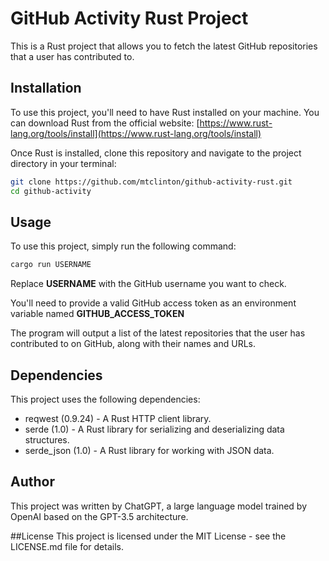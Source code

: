 # GitHub Activity Rust Project
This is a Rust project that allows you to fetch the latest GitHub repositories that a user has contributed to.

## Installation
To use this project, you'll need to have Rust installed on your machine. You can download Rust from the official website: [https://www.rust-lang.org/tools/install](https://www.rust-lang.org/tools/install)

Once Rust is installed, clone this repository and navigate to the project directory in your terminal:

```bash
git clone https://github.com/mtclinton/github-activity-rust.git
cd github-activity
```

## Usage
To use this project, simply run the following command:

```bash
cargo run USERNAME
```
Replace **USERNAME** with the GitHub username you want to check.

You'll need to provide a valid GitHub access token as an environment variable named **GITHUB_ACCESS_TOKEN**

The program will output a list of the latest repositories that the user has contributed to on GitHub, along with their names and URLs.

## Dependencies
This project uses the following dependencies:

- reqwest (0.9.24) - A Rust HTTP client library.
- serde (1.0) - A Rust library for serializing and deserializing data structures.
- serde_json (1.0) - A Rust library for working with JSON data.
## Author
This project was written by ChatGPT, a large language model trained by OpenAI based on the GPT-3.5 architecture.

##License
This project is licensed under the MIT License - see the LICENSE.md file for details.
